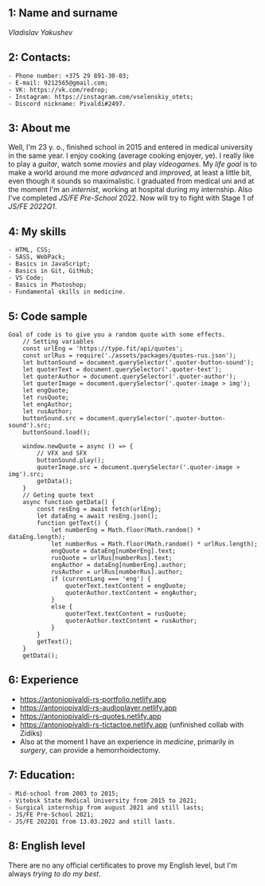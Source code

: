 ## 1: Name and surname
*Vladislav Yakushev*
## 2: Contacts:
    - Phone number: +375 29 891-30-03;
    - E-mail: 9212565@gmail.com;
    - VK: https://vk.com/redrop;
    - Instagram: https://instagram.com/vselenskiy_otets;
    - Discord nickname: Pivaldi#2497.

## 3: About me
Well, I'm 23 y. o., finished school in 2015 and entered in medical university in the same year. I enjoy cooking (average cooking enjoyer, ye). I really like to play a *guitar*, watch some *movies* and play *videogames*. My *life goal* is to make a world around me more *advanced* and *improved*, at least a little bit, even though it sounds so maximalistic. I graduated from medical uni and at the moment I'm an *internist*, working at hospital during my internship. Also I've completed *JS/FE Pre-School* 2022. Now will try to fight with Stage 1 of *JS/FE 2022Q1*.

## 4: My skills
    - HTML, CSS;
    - SASS, WebPack;
    - Basics in JavaScript;
    - Basics in Git, GitHub;
    - VS Code;
    - Basics in Photoshop;
    - Fundamental skills in medicine.

## 5: Code sample
    Goal of code is to give you a random quote with some effects.
        // Setting variables
        const urlEng = 'https://type.fit/api/quotes';
        const urlRus = require('./assets/packages/quotes-rus.json');
        let buttonSound = document.querySelector('.quoter-button-sound');
        let quoterText = document.querySelector('.quoter-text');
        let quoterAuthor = document.querySelector('.quoter-author');
        let quoterImage = document.querySelector('.quoter-image > img');
        let engQuote;
        let rusQuote;
        let engAuthor;
        let rusAuthor;
        buttonSound.src = document.querySelector('.quoter-button-sound').src;
        buttonSound.load();

        window.newQuote = async () => {
            // VFX and SFX
            buttonSound.play();
            quoterImage.src = document.querySelector('.quoter-image > img').src;
            getData();
        }
        // Geting quote text
        async function getData() {
            const resEng = await fetch(urlEng);
            let dataEng = await resEng.json();
            function getText() {
                let numberEng = Math.floor(Math.random() * dataEng.length);
                let numberRus = Math.floor(Math.random() * urlRus.length);
                engQuote = dataEng[numberEng].text;
                rusQuote = urlRus[numberRus].text;
                engAuthor = dataEng[numberEng].author;
                rusAuthor = urlRus[numberRus].author;
                if (currentLang === 'eng') {
                    quoterText.textContent = engQuote;
                    quoterAuthor.textContent = engAuthor;
                }
                else {
                    quoterText.textContent = rusQuote;
                    quoterAuthor.textContent = rusAuthor;
                }
            }
            getText();
        }
        getData();


## 6: Experience
- https://antoniopivaldi-rs-portfolio.netlify.app
- https://antoniopivaldi-rs-audioplayer.netlify.app
- https://antoniopivaldi-rs-quotes.netlify.app
- https://antoniopivaldi-rs-tictactoe.netlify.app (unfinished collab with Zidiks)
- Also at the moment I have an experience in *medicine*, primarily in *surgery*, can provide a hemorrhoidectomy.
## 7: Education:
    - Mid-school from 2003 to 2015;
    - Vitebsk State Medical University from 2015 to 2021;
    - Surgical internship from august 2021 and still lasts;
    - JS/FE Pre-School 2021;
    - JS/FE 2022Q1 from 13.03.2022 and still lasts.

## 8: English level
There are no any official certificates to prove my English level, but I'm always *trying to do my best*.
